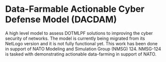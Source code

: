 # Data-Farmable Actionable Cyber Defense Model (DACDAM)

A high level model to assess DOTMLPF solutions to improving the cyber security of networks. The model is currently being migrated from its NetLogo version and it is not fully functional yet. This work has been done in support of NATO Modeling and Simulation Group (NMSG) 124. NMSG-124 is tasked with demonstrating actionable data-farming in support of NATO.
